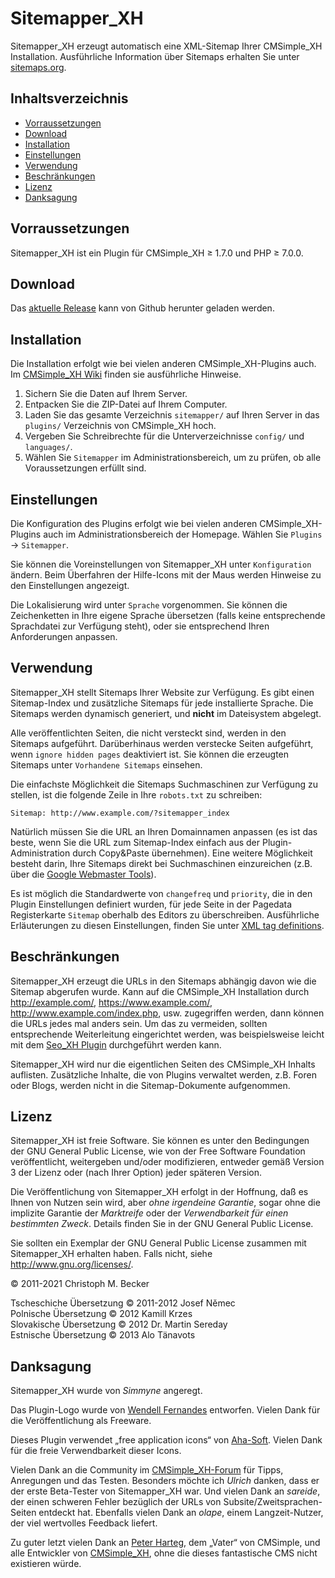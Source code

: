 # Sitemapper\_XH

Sitemapper\_XH erzeugt automatisch eine XML-Sitemap Ihrer CMSimple\_XH Installation.
Ausführliche Information über Sitemaps erhalten Sie unter [sitemaps.org](http://www.sitemaps.org/).

## Inhaltsverzeichnis

- [Vorraussetzungen](#vorraussetzungen)
- [Download](#download)
- [Installation](#installation)
- [Einstellungen](#einstellungen)
- [Verwendung](#verwendung)
- [Beschränkungen](#beschränkungen)
- [Lizenz](#lizenz)
- [Danksagung](#danksagung)

## Vorraussetzungen

Sitemapper\_XH ist ein Plugin für CMSimple\_XH ≥ 1.7.0 und PHP ≥ 7.0.0.

## Download

Das [aktuelle Release](https://github.com/cmb69/sitemapper_xh/releases/latest) kann von Github herunter geladen werden.

## Installation

Die Installation erfolgt wie bei vielen anderen CMSimple\_XH-Plugins auch.
Im [CMSimple\_XH Wiki](https://wiki.cmsimple-xh.org/doku.php/de:installation#plugins)
finden sie ausführliche Hinweise.

1. Sichern Sie die Daten auf Ihrem Server.
2. Entpacken Sie die ZIP-Datei auf Ihrem Computer.
3. Laden Sie das gesamte Verzeichnis `sitemapper/` auf Ihren Server in das
   `plugins/` Verzeichnis von CMSimple\_XH hoch.
4. Vergeben Sie Schreibrechte für die Unterverzeichnisse `config/` und
   `languages/`.
5. Wählen Sie `Sitemapper` im Administrationsbereich, um zu prüfen, ob alle
   Voraussetzungen erfüllt sind.

## Einstellungen

Die Konfiguration des Plugins erfolgt wie bei vielen anderen
CMSimple\_XH-Plugins auch im Administrationsbereich der Homepage. Wählen Sie
`Plugins` → `Sitemapper`.

Sie können die Voreinstellungen von Sitemapper\_XH unter `Konfiguration`
ändern. Beim Überfahren der Hilfe-Icons mit der Maus werden Hinweise zu den
Einstellungen angezeigt.

Die Lokalisierung wird unter `Sprache` vorgenommen. Sie können die
Zeichenketten in Ihre eigene Sprache übersetzen (falls keine entsprechende
Sprachdatei zur Verfügung steht), oder sie entsprechend Ihren Anforderungen
anpassen.

## Verwendung

Sitemapper\_XH stellt Sitemaps Ihrer Website zur Verfügung. Es gibt einen
Sitemap-Index und zusätzliche Sitemaps für jede installierte Sprache.
Die Sitemaps werden dynamisch generiert, und **nicht** im
Dateisystem abgelegt.

Alle veröffentlichten Seiten, die nicht versteckt sind, werden in den
Sitemaps aufgeführt. Darüberhinaus werden verstecke Seiten aufgeführt, wenn
`ignore hidden pages` deaktiviert ist. Sie können die erzeugten Sitemaps unter
`Vorhandene Sitemaps` einsehen.

Die einfachste Möglichkeit die Sitemaps Suchmaschinen zur Verfügung zu
stellen, ist die folgende Zeile in Ihre `robots.txt` zu schreiben:

    Sitemap: http://www.example.com/?sitemapper_index

Natürlich müssen Sie die URL an Ihren Domainnamen anpassen (es ist das beste,
wenn Sie die URL zum Sitemap-Index einfach aus der Plugin-Administration durch
Copy&Paste übernehmen). Eine weitere Möglichkeit besteht darin, Ihre Sitemaps
direkt bei Suchmaschinen einzureichen
(z.B. über die [Google Webmaster Tools](http://www.google.com/webmasters/)).

Es ist möglich die Standardwerte von `changefreq` und `priority`, die in den
Plugin Einstellungen definiert wurden, für jede Seite in der Pagedata
Registerkarte `Sitemap` oberhalb des Editors zu überschreiben. Ausführliche
Erläuterungen zu diesen Einstellungen, finden Sie unter
[XML tag definitions](http://www.sitemaps.org/protocol.php#xmlTagDefinitions).

## Beschränkungen

Sitemapper\_XH erzeugt die URLs in den Sitemaps abhängig davon wie die Sitemap
abgerufen wurde. Kann auf die CMSimple_XH Installation durch
http://example.com/, https://www.example.com/, http://www.example.com/index.php,
usw. zugegriffen werden, dann können die URLs jedes mal anders sein. Um das zu
vermeiden, sollten entsprechende Weiterleitung eingerichtet werden, was
beispielsweise leicht mit dem [Seo\_XH Plugin](http://3-magi.net/de/?CMSimple_XH/Seo_XH)
durchgeführt werden kann.

Sitemapper\_XH wird nur die eigentlichen Seiten des CMSimple_XH Inhalts
auflisten. Zusätzliche Inhalte, die von Plugins verwaltet werden, z.B. Foren
oder Blogs, werden nicht in die Sitemap-Dokumente aufgenommen.

## Lizenz

Sitemapper\_XH ist freie Software. Sie können es unter den Bedingungen
der GNU General Public License, wie von der Free Software Foundation
veröffentlicht, weitergeben und/oder modifizieren, entweder gemäß
Version 3 der Lizenz oder (nach Ihrer Option) jeder späteren Version.

Die Veröffentlichung von Sitemapper\_XH erfolgt in der Hoffnung, daß es
Ihnen von Nutzen sein wird, aber *ohne irgendeine Garantie*, sogar ohne
die implizite Garantie der *Marktreife* oder der *Verwendbarkeit für einen
bestimmten Zweck*. Details finden Sie in der GNU General Public License.

Sie sollten ein Exemplar der GNU General Public License zusammen mit
Sitemapper\_XH erhalten haben. Falls nicht, siehe http://www.gnu.org/licenses/.

© 2011-2021 Christoph M. Becker

Tscheschiche Übersetzung © 2011-2012 Josef Němec  
Polnische Übersetzung © 2012 Kamill Krzes  
Slovakische Übersetzung © 2012 Dr. Martin Sereday  
Estnische Übersetzung © 2013 Alo Tänavots

## Danksagung

Sitemapper\_XH wurde von *Simmyne* angeregt.

Das Plugin-Logo wurde von [Wendell Fernandes](http://www.dellustrations.com/) entworfen.
Vielen Dank für die Veröffentlichung als Freeware.

Dieses Plugin verwendet „free application icons“ von [Aha-Soft](http://www.aha-soft.com/).
Vielen Dank für die freie Verwendbarkeit dieser Icons.

Vielen Dank an die Community im [CMSimple\_XH-Forum](http://www.cmsimpleforum.com/)
für Tipps, Anregungen und das Testen.
Besonders möchte ich *Ulrich* danken, dass er der erste Beta-Tester von Sitemapper\_XH war.
Und vielen Dank an *sareide*, der einen schweren Fehler bezüglich der URLs von
Subsite/Zweitsprachen-Seiten entdeckt hat.
Ebenfalls vielen Dank an *olape*, einem Langzeit-Nutzer, der viel wertvolles
Feedback liefert.

Zu guter letzt vielen Dank an [Peter Harteg](http://www.harteg.dk/), dem „Vater“ von CMSimple,
und alle Entwickler von [CMSimple\_XH](http://www.cmsimple-xh.org/de/),
ohne die dieses fantastische CMS nicht existieren würde.
